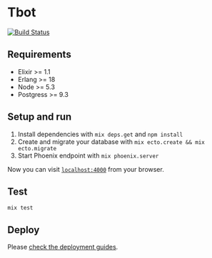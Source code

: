 # Tbot

[![Build Status](https://travis-ci.org/col/tbot.svg)](https://travis-ci.org/col/tbot)

## Requirements
  - Elixir >= 1.1
  - Erlang >= 18
  - Node >= 5.3
  - Postgress >= 9.3
  
## Setup and run

  1. Install dependencies with `mix deps.get` and `npm install`
  2. Create and migrate your database with `mix ecto.create && mix ecto.migrate`
  3. Start Phoenix endpoint with `mix phoenix.server`

Now you can visit [`localhost:4000`](http://localhost:4000) from your browser.

## Test 

`mix test`

## Deploy

Please [check the deployment guides](https://gist.github.com/col/5c598560770465cef98b).
